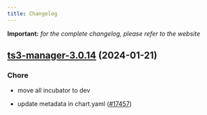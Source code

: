 ```yaml
---
title: Changelog
---
```


**Important:**
*for the complete changelog, please refer to the website*



## [ts3-manager-3.0.14](https://github.com/truecharts/charts/compare/ts3-manager-3.0.13...ts3-manager-3.0.14) (2024-01-21)

### Chore



- move all incubator to dev

- update metadata in chart.yaml ([#17457](https://github.com/truecharts/charts/issues/17457))